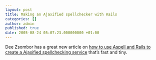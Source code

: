 ```yaml
---
layout: post
title: Making an Ajaxified spellchecker with Rails
categories: []
author: admin
published: true
date: 2005-08-24 05:07:23.000000000 +01:00
---
```

<p>Dee Zsombor has a great new article on <a href="http://deezsombor.blogspot.com/2005/08/how-to-build-ajax-ed-spellchecker-with.html">how to use Aspell and Rails to create a Ajaxified spellchecking service</a> that&#8217;s fast and tiny.</p>